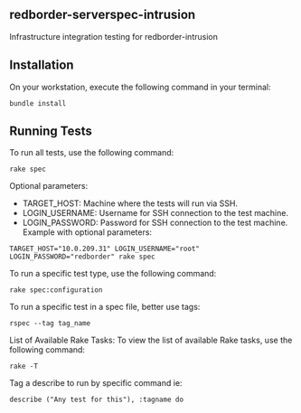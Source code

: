 ## redborder-serverspec-intrusion
Infrastructure integration testing for redborder-intrusion

## Installation
On your workstation, execute the following command in your terminal:
```
bundle install
```

## Running Tests
To run all tests, use the following command:
```
rake spec
```

Optional parameters:
* TARGET_HOST: Machine where the tests will run via SSH.
* LOGIN_USERNAME: Username for SSH connection to the test machine.
* LOGIN_PASSWORD: Password for SSH connection to the test machine.
Example with optional parameters:
```
TARGET_HOST="10.0.209.31" LOGIN_USERNAME="root" LOGIN_PASSWORD="redborder" rake spec
```

To run a specific test type, use the following command:
```
rake spec:configuration
```

To run a specific test in a spec file, better use tags:
```
rspec --tag tag_name
```

List of Available Rake Tasks:
To view the list of available Rake tasks, use the following command:
```
rake -T
```

Tag a describe to run by specific command ie:
```
describe ("Any test for this"), :tagname do
```